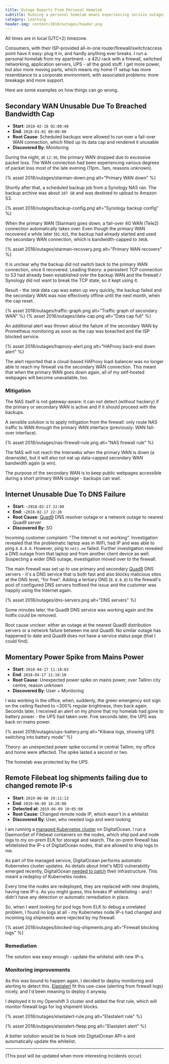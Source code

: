 ```yaml
---
title: Outage Reports From Personal Homelab
subtitle: Running a personal homelab means experiencing service outages. Here are some examples and what was learned from them.
category: Learning
header-img: content/2018/outages/header.png
---
```


All times are in local (UTC+2) timezone.

Consumers, with their ISP-provided all-in-one router/firewall/switch/access point have it easy: plug it in, and hardly anything ever breaks.
I run a personal homelab from my apartment - a 42U rack with a firewall, switched networking, application servers, UPS - all the good stuff.
I get more power, but also more moving parts, which means my home IT setup has more resemblance to a corporate environment,
with associated problems: more breakage and more support.

Here are some examples on how things can go wrong.

## Secondary WAN Unusable Due To Breached Bandwidth Cap

- **Start**: `2018-02-18 02:00:40`
- **End**: `2018-03-01 00:00:00`
- **Root Cause**: Scheduled backups were allowed to run over a fail-over WAN connection, which filled up its data cap and rendered it unusable
- **Discovered By**: Monitoring

During the night, at `12:36`, the primary WAN dropped due to excessive packet loss. The WAN connection had been experiencing various degrees of packet loss most of the late evening (11pm...1am, reasons unknown).

{% asset 2018/outages/starman-down.png alt="Primary WAN down" %}

Shortly after that, a scheduled backup job from a Synology NAS ran. The backup archive was about `107 GB` and was destined to upload to Amazon S3.

{% asset 2018/outages/backup-config.png alt="Synology backup config" %}

When the primary WAN (Starman) goes down, a fail-over 4G WAN (Tele2) connection automatically takes over. Even though the primary WAN recovered a while later (`01:02`), the backup had already started and used the secondary WAN connection, which is bandwidth-capped to `30GB`.

{% asset 2018/outages/starman-recovery.png alt="Primary WAN recovers" %}

It is unclear why the backup did not switch back to the primary WAN connection, once it recovered. Leading theory: a persistent TCP connection to
S3 had already been established over the backup WAN and the firewall / Synology did not want to break the TCP state, so it kept using it.

Result - the `30GB` data cap was eaten up very quickly, the backup failed and the secondary WAN was now effectively offline until the next month,
when the cap reset.

{% asset 2018/outages/traffic-graph.png alt="Traffic graph of secondary WAN" %}
{% asset 2018/outages/data-cap.png alt="Data cap full" %}

An additional alert was thrown about the failure of the secondary WAN by Prometheus monitoring as soon as the cap was breached
and the ISP blocked service.

{% asset 2018/outages/haproxy-alert.png alt="HAProxy back-end down alert" %}

The alert reported that a cloud-based HAProxy load-balancer was no longer able to reach my firewall
via the secondary WAN connection. This meant that when the primary WAN goes down again, all of my self-hosted webpages will become
unavailable, too.


### Mitigation

The NAS itself is not gateway-aware: it can not detect (without hackery) if the primary or secondary WAN is active and if it should
proceed with the backups.

A sensible solution is to apply mitigation from the firewall: only route NAS traffic to WAN through the primary WAN interface (previously: WAN fail-over interface).

{% asset 2018/outages/nas-firewall-rule.png alt="NAS firewall rule" %}

The NAS will not reach the Interwebs when the primary WAN is down (a downside), but it will also not eat up data-capped secondary WAN bandwidth again (a win).

The purpose of the secondary WAN is to keep public webpages accessible during a short primary WAN outage - backups can wait.

## Internet Unusable Due To DNS Failure

- **Start**: `~2018-02-17 22:00`
- **End**: `~2018-02-17 22:20`
- **Root Cause**: [Quad9](https://quad9.net) DNS resolver outage or a network outage to nearest Quad9 server
- **Discovered By**: SO

Incoming customer complaint: "The Internet is not working". Investigation revealed that the problematic laptop was in WiFi, had IP
and was able to ping `8.8.8.8`. However, ping to `neti.ee` failed. Further investigation revealed a DNS outage from that laptop
and from another client device as well. Suspecting a wider DNS outage, investigation moved over to the firewall.

The main firewall was set up to use primary and secondary [Quad9](https://quad9.net) DNS servers - it's a DNS service that is both
fast and also blocks malicious sites at the DNS level, "for free". Adding a tertiary DNS (`8.8.8.8`) to the firewall's pool of
configured DNS servers hotfixed the issue and the customer was happily using the Internet again.

{% asset 2018/outages/dns-servers.png alt="DNS servers" %}

Some minutes later, the Quad9 DNS service was working again and the hotfix could be removed.

Root cause unclear: either an outage at the nearest Quad9 distribution servers or a network failure between me and Quad9.
No similar outage has happened to date and Quad9 does not have a service status page (that I could find).

## Momentary Power Spike from Mains Power

- **Start**: `2018-04-17 11:18:03`
- **End**: `2018-04-17 11:18:10`
- **Root Cause**: Unexpected power spike on mains power, over Tallinn city centre, reason unknown
- **Discovered By**: User + Monitoring

I was working in the office, when, suddenly, the green emergency exit sign on the ceiling flashed to ~300% regular brightness, then back again. Seconds later, I received an alert on my phone that my homelab had gone to battery power - the UPS had taken over. Five seconds later, the UPS was back on mains power.

{% asset 2018/outages/ups-battery.png alt="Kibana logs, showing UPS switching into battery mode" %}

Theory: an unexpected power spike occured in central Tallinn, my office and home were affected. The spike lasted a second or two.

The homelab was protected by the UPS.


## Remote Filebeat log shipments failing due to changed remote IP-s

- **Start**: `2019-06-08 19:11:13`
- **End**: `2019-06-09 16:20:00`
- **Detected at**: `2019-06-09 10:05:00`
- **Root Cause**: Changed remote node IP, which wasn't in a whitelist
- **Discovered By**: User, who needed logs and went looking

I am running a [managed Kubernetes cluster](https://www.digitalocean.com/products/kubernetes/) on DigitalOcean. I run a DaemonSet of Filebeat containers on the nodes, which ship pod and node logs to my on-prem ELK for storage and search. The on-prem firewall has whitelisted the IP-s of DigitalOcean nodes, that are allowed to ship logs to me.

As part of the managed service, DigitalOcean performs automatic Kubernetes cluster updates. As details about Intel's MDS vulnerability emerged recently, DigitalOcean [needed to patch](https://blog.digitalocean.com/may-2019-intel-vulnerability/) their infrastructure. This meant a redeploy of Kubernetes nodes.

Every time the nodes are redeployed, they are replaced with new droplets, having new IP-s. As you might guess, this breaks IP whitelisting - and I didn't have any detection or automatic remediation in place.

So, when I went looking for pod logs from ELK to debug a unrelated problem, I found no logs at all - my Kubernetes node IP-s had changed and incoming log shipments were rejected by my firewall.

{% asset 2018/outages/blocked-log-shipments.png alt="Firewall blocking logs" %}

### Remediation

The solution was easy enough - update the whitelist with new IP-s.

### Monitoring improvements

As this was bound to happen again, I decided to deploy monitoring and alerting to detect this.
[Elastalert](https://elastalert.readthedocs.io) fit this use-case (alerting from firewall logs) nicely,
and I'd been meaning to deploy it anyway.

I deployed it to my Openshift 3 cluster and added the first rule, which will monitor firewall logs for log shipment blocks.

{% asset 2018/outages/elastalert-rule.png alt="Elastalert rule" %}

{% asset 2018/outages/elastalert-fleep.png alt="Elastalert alert" %}

A better solution would be to hook into DigitalOcean API-s and automatically update the whitelist.

----

(This post will be updated when more interesting incidents occur)
